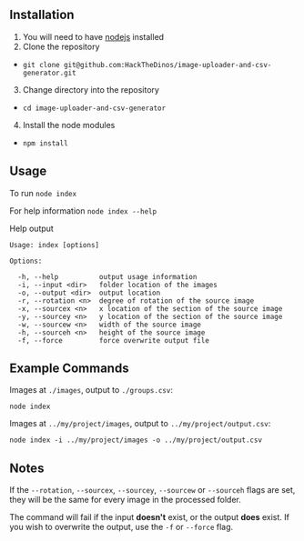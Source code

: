 ## Installation

1. You will need to have [nodejs](https://nodejs.org/en/) installed
2. Clone the repository
  * `git clone git@github.com:HackTheDinos/image-uploader-and-csv-generator.git`
3. Change directory into the repository
  * `cd image-uploader-and-csv-generator`
4. Install the node modules
  * `npm install`

## Usage

To run `node index`

For help information `node index --help`

Help output
```
Usage: index [options]

Options:

  -h, --help          output usage information
  -i, --input <dir>   folder location of the images
  -o, --output <dir>  output location
  -r, --rotation <n>  degree of rotation of the source image
  -x, --sourcex <n>   x location of the section of the source image
  -y, --sourcey <n>   y location of the section of the source image
  -w, --sourcew <n>   width of the source image
  -h, --sourceh <n>   height of the source image
  -f, --force         force overwrite output file
```

## Example Commands

Images at `./images`, output to `./groups.csv`:

`node index`

Images at `../my/project/images`, output to `../my/project/output.csv`:

`node index -i ../my/project/images -o ../my/project/output.csv`

## Notes

If the `--rotation`, `--sourcex`, `--sourcey`, `--sourcew` or `--sourceh` flags are set,
they will be the same for every image in the processed folder.

The command will fail if the input **doesn't** exist, or the output **does** exist.
If you wish to overwrite the output, use the `-f` or `--force` flag.
